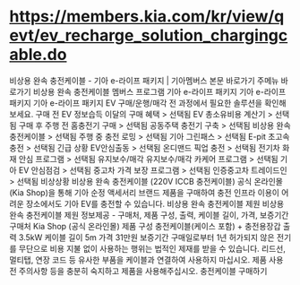 # https://members.kia.com/kr/view/qevt/ev_recharge_solution_chargingcable.do

비상용 완속 충전케이블 - 기아 e-라이프 패키지 | 기아멤버스
본문 바로가기
주메뉴 바로가기
비상용 완속 충전케이블
멤버스 프로그램
기아 e-라이프 패키지
기아 e-라이프 패키지
기아 e-라이프 패키지
EV 구매/운행/매각 전 과정에서 필요한 솔루션을 확인해보세요.
구매 전
EV 정보습득
이달의 구매 혜택 >
선택됨
EV 총소유비용 계산기 >
선택됨
구매 후
주행 전
홈충전기 구매 >
선택됨
공동주택 충전기 구축 >
선택됨
비상용 완속 충전케이블 >
선택됨
주행 중
충전 로밍 >
선택됨
기아 그린패스 >
선택됨
E-pit 초고속 충전 >
선택됨
긴급 상황
EV안심출동 >
선택됨
온디맨드 픽업 충전 >
선택됨
전기차 화재 안심 프로그램 >
선택됨
유지보수/매각
유지보수/매각
카케어 프로그램 >
선택됨
기아 EV 안심점검 >
선택됨
중고차 가격 보장 프로그램 >
선택됨
인증중고차 트레이드인 >
선택됨
비상상황
비상용 완속 충전케이블 (220V ICCB 충전케이블)
공식 온라인몰(Kia Shop)을 통해 기아 순정 액세서리 브랜드 제품을 구매하여 충전 인프라 이용이 어려운 장소에서도
기아 EV를 충전할 수 있습니다.
비상용 완속 충전케이블 제원
비상용 완속 충전케이블 제원 정보제공 - 구매처, 제품 구성, 출력, 케이블 길이, 가격, 보증기간
구매처
Kia Shop (공식 온라인몰)
제품 구성
충전케이블(케이스 포함) +
충전용장갑
출력
3.5kW
케이블 길이
5m
가격
31만원
보증기간
구매일로부터 1년
허가되지 않은 전기를 무단으로 비용 지불 없이 사용하는 행위는 법적인 제재를 받을 수 있습니다.
리드선, 멀티탭, 연장 코드 등 유사한 부품을 케이블과 연결하여 사용하지 마십시오.
제품 사용 전 주의사항 등을 충분히 숙지하고 제품을 사용해주십시오.
충전케이블 구매하기